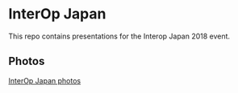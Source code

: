 # InterOp Japan

This repo contains presentations for the Interop Japan 2018 event.

## Photos
[InterOp Japan photos](https://www.flickr.com/photos/157033335@N08/albums/72157670796049168)

